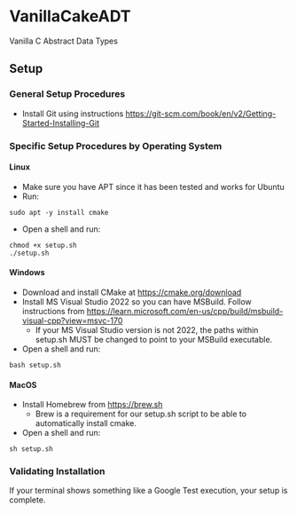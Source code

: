 # VanillaCakeADT
Vanilla C Abstract Data Types

## Setup

### General Setup Procedures
- Install Git using instructions https://git-scm.com/book/en/v2/Getting-Started-Installing-Git

### Specific Setup Procedures by Operating System

#### Linux
- Make sure you have APT since it has been tested and works for Ubuntu
- Run:
```
sudo apt -y install cmake
```
- Open a shell and run:
```
chmod +x setup.sh
./setup.sh
```

#### Windows
- Download and install CMake at https://cmake.org/download
- Install MS Visual Studio 2022 so you can have MSBuild. Follow instructions from https://learn.microsoft.com/en-us/cpp/build/msbuild-visual-cpp?view=msvc-170
    - If your MS Visual Studio version is not 2022, the paths within setup.sh MUST be changed to point to your MSBuild executable.
- Open a shell and run:
```
bash setup.sh
```


#### MacOS
- Install Homebrew from https://brew.sh
    - Brew is a requirement for our setup.sh script to be able to automatically install cmake.
- Open a shell and run:
```
sh setup.sh
```

### Validating Installation

If your terminal shows something like a Google Test execution, your setup is complete.